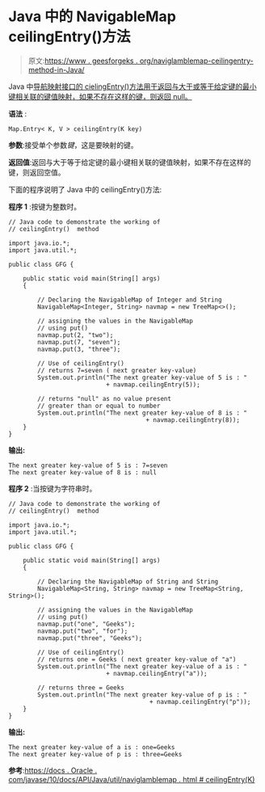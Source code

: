 # Java 中的 NavigableMap ceilingEntry()方法

> 原文:[https://www . geesforgeks . org/naviglamblemap-ceilingentry-method-in-Java/](https://www.geeksforgeeks.org/navigablemap-ceilingentry-method-in-java/)

Java 中[导航映射接口的 cielingEntry()方法用于返回与大于或等于给定键的最小键相关联的键值映射，如果不存在这样的键，则返回 null。](https://www.geeksforgeeks.org/navigablemap-interface-in-java-with-example/)

**语法** :

```
Map.Entry< K, V > ceilingEntry(K key)

```

**参数**:接受单个参数*键*，这是要映射的键。

**返回值**:返回与大于等于给定键的最小键相关联的键值映射，如果不存在这样的键，则返回空值。

下面的程序说明了 Java 中的 ceilingEntry()方法:

**程序 1** :按键为整数时。

```
// Java code to demonstrate the working of
// ceilingEntry()  method

import java.io.*;
import java.util.*;

public class GFG {

    public static void main(String[] args)
    {

        // Declaring the NavigableMap of Integer and String
        NavigableMap<Integer, String> navmap = new TreeMap<>();

        // assigning the values in the NavigableMap
        // using put()
        navmap.put(2, "two");
        navmap.put(7, "seven");
        navmap.put(3, "three");

        // Use of ceilingEntry()
        // returns 7=seven ( next greater key-value)
        System.out.println("The next greater key-value of 5 is : "
                           + navmap.ceilingEntry(5));

        // returns "null" as no value present
        // greater than or equal to number
        System.out.println("The next greater key-value of 8 is : "
                                      + navmap.ceilingEntry(8));
    }
}
```

**输出:**

```
The next greater key-value of 5 is : 7=seven
The next greater key-value of 8 is : null

```

**程序 2** :当按键为字符串时。

```
// Java code to demonstrate the working of
// ceilingEntry()  method

import java.io.*;
import java.util.*;

public class GFG {

    public static void main(String[] args)
    {

        // Declaring the NavigableMap of String and String
        NavigableMap<String, String> navmap = new TreeMap<String, String>();

        // assigning the values in the NavigableMap
        // using put()
        navmap.put("one", "Geeks");
        navmap.put("two", "for");
        navmap.put("three", "Geeks");

        // Use of ceilingEntry()
        // returns one = Geeks ( next greater key-value of "a")
        System.out.println("The next greater key-value of a is : "
                           + navmap.ceilingEntry("a"));

        // returns three = Geeks
        System.out.println("The next greater key-value of p is : "
                                       + navmap.ceilingEntry("p"));
    }
}
```

**输出:**

```
The next greater key-value of a is : one=Geeks
The next greater key-value of p is : three=Geeks

```

**参考**:[https://docs . Oracle . com/javase/10/docs/API/Java/util/naviglamblemap . html # ceilingEntry(K)](https://docs.oracle.com/javase/10/docs/api/java/util/NavigableMap.html#ceilingEntry(K))